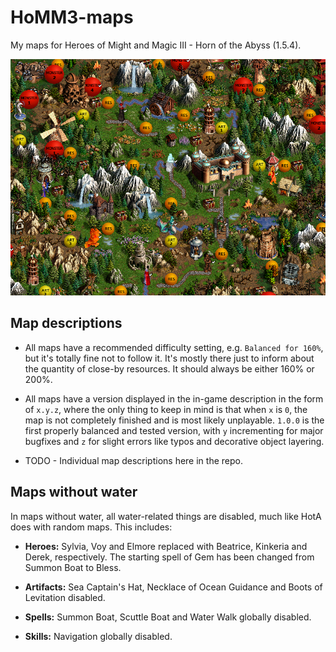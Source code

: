 # HoMM3-maps
My maps for Heroes of Might and Magic III - Horn of the Abyss (1.5.4).

![Stitch in Time](Screenshot/Stitch_in_Time-3.png?raw=true "Stitch in Time")

## Map descriptions

* All maps have a recommended difficulty setting, e.g. `Balanced for 160%`, but it's totally fine not to follow it. It's mostly there just to inform about the quantity of close-by resources. It should always be either 160% or 200%.

* All maps have a version displayed in the in-game description in the form of `x.y.z`, where the only thing to keep in mind is that when `x` is `0`, the map is not completely finished and is most likely unplayable. `1.0.0` is the first properly balanced and tested version, with `y` incrementing for major bugfixes and `z` for slight errors like typos and decorative object layering. 

* TODO - Individual map descriptions here in the repo.

## Maps without water

In maps without water, all water-related things are disabled, much like HotA does with random maps. This includes:

* **Heroes:** Sylvia, Voy and Elmore replaced with Beatrice, Kinkeria and Derek, respectively. The starting spell of Gem has been changed from Summon Boat to Bless.

* **Artifacts:** Sea Captain's Hat, Necklace of Ocean Guidance and Boots of Levitation disabled.

* **Spells:** Summon Boat, Scuttle Boat and Water Walk globally disabled.

* **Skills:** Navigation globally disabled.

